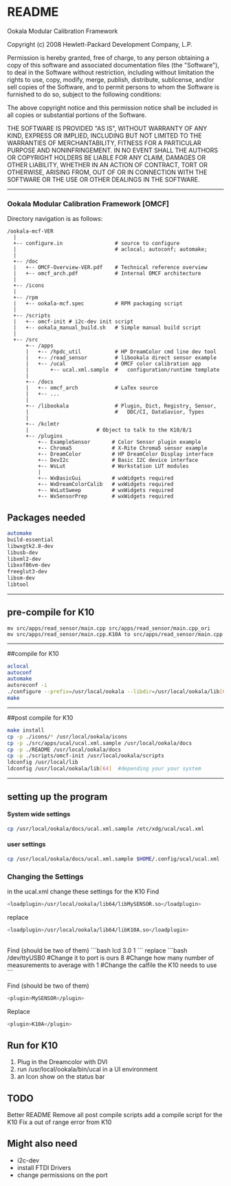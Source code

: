 README
===================

Ookala Modular Calibration Framework

Copyright (c) 2008 Hewlett-Packard Development Company, L.P.

Permission is hereby granted, free of charge, to any person obtaining
a copy of this software and associated documentation files (the "Software"),
to deal in the Software without restriction, including without limitation
the rights to use, copy, modify, merge, publish, distribute, sublicense,
and/or sell copies of the Software, and to permit persons to whom the
Software is furnished to do so, subject to the following conditions:

The above copyright notice and this permission notice shall be included
in all copies or substantial portions of the Software.

THE SOFTWARE IS PROVIDED "AS IS", WITHOUT WARRANTY OF ANY KIND, EXPRESS
OR IMPLIED, INCLUDING BUT NOT LIMITED TO THE WARRANTIES OF MERCHANTABILITY,
FITNESS FOR A PARTICULAR PURPOSE AND NONINFRINGEMENT. IN NO EVENT SHALL
THE AUTHORS OR COPYRIGHT HOLDERS BE LIABLE FOR ANY CLAIM, DAMAGES OR
OTHER LIABILITY, WHETHER IN AN ACTION OF CONTRACT, TORT OR OTHERWISE,
ARISING FROM, OUT OF OR IN CONNECTION WITH THE SOFTWARE OR THE USE OR
OTHER DEALINGS IN THE SOFTWARE.

---------------------------------------------------------------------------

### Ookala Modular Calibration Framework [OMCF]

Directory navigation is as follows:
```
/ookala-mcf-VER
  |
  +-- configure.in                 # source to configure
  |                                # aclocal; autoconf; automake;
  |
  +-- /doc
  |   +-- OMCF-Overview-VER.pdf    # Technical reference overview
  |   +-- omcf_arch.pdf            # Internal OMCF architecture
  |
  +-- /icons
  |
  +-- /rpm
  |   +-- ookala-mcf.spec          # RPM packaging script
  |
  +-- /scripts
  |   +-- omcf-init # i2c-dev init script
  |   +-- ookala_manual_build.sh   # Simple manual build script
  |
  +-- /src
      +-- /apps
      |   +-- /hpdc_util           # HP DreamColor cmd line dev tool
      |   +-- /read_sensor         # libookala direct sensor example
      |   +-- /ucal                # OMCF color calibration app
      |       +-- ucal.xml.sample  #   configuration/runtime template
      |
      +-- /docs
      |   +-- omcf_arch            # LaTex source
      |   +-- ...
      |
      +-- /libookala               # Plugin, Dict, Registry, Sensor,
      |                            #   DDC/CI, DataSavior, Types
      |
      +-- /kclmtr
      |   				     # Object to talk to the K10/8/1
      +-- /plugins
          +-- ExampleSensor       # Color Sensor plugin example
          +-- Chroma5             # X-Rite Chroma5 sensor example
          +-- DreamColor          # HP DreamColor Display interface
          +-- DevI2c              # Basic I2C device interface
          +-- WsLut               # Workstation LUT modules
          |
          +-- WxBasicGui          # wxWidgets required
          +-- WxDreamColorCalib   # wxWidgets required
          +-- WxLutSweep          # wxWidgets required
          +-- WxSensorPrep        # wxWidgets required
```
## Packages needed
```bash
automake
build-essential
libwxgtk2.8-dev
libusb-dev
libxml2-dev
libxxf86vm-dev
freeglut3-dev
libsm-dev
libtool
```

----------

## pre-compile for K10
```
mv src/apps/read_sensor/main.cpp src/apps/read_sensor/main.cpp_ori
mv src/apps/read_sensor/main.cpp.K10A to src/apps/read_sensor/main.cpp
```

----------

##compile for K10
```bash
aclocal
autoconf
automake
autoreconf -i
./configure --prefix=/usr/local/ookala --libdir=/usr/local/ookala/lib[64] --with-k10a #64 depending on your system
make
```

----------

##post compile for K10
```bash
make install
cp -p ./icons/* /usr/local/ookala/icons
cp -p ./src/apps/ucal/ucal.xml.sample /usr/local/ookala/docs
cp -p ./README /usr/local/ookala/docs
cp -p ./scripts/omcf-init /usr/local/ookala/scripts
ldconfig /usr/local/lib
ldconfig /usr/local/ookala/lib[64]  #depending your your system
```
----------

## setting up the program
#### System wide settings
```bash
cp /usr/local/ookala/docs/ucal.xml.sample /etc/xdg/ucal/ucal.xml
```

#### user settings
```bash
cp /usr/local/ookala/docs/ucal.xml.sample $HOME/.config/ucal/ucal.xml
```
### Changing the Settings
in the ucal.xml change these settings for the K10
Find
```bash
<loadplugin>/usr/local/ookala/lib64/libMySENSOR.so</loadplugin>
```
replace
```bash
<loadplugin>/usr/local/ookala/lib64/libK10A.so</loadplugin>
```
<br>
Find (should be two of them)
```bash
<dictitem type="string" name="MySENSOR::displayType">lcd</dictitem>
<dictitem type="double" name="MySENSOR::integrationTime">3.0</dictitem>
<dictitem type="int"    name="MySENSOR::calibrationIdx">1</dictitem>
```
replace
```bash
<dictitem type="string" name="K10A::port">/dev/ttyUSB0</dictitem>     #Change it to port is ours
<dictitem type="int"    name="K10A::measurements">8</dictitem>        #Change how many number of measurements to average with
<dictitem type="int"    name="K10A::caliFileID">1</dictitem>          #Change the calfile the K10 needs to use
```

Find (should be two of them)
```bash
<plugin>MySENSOR</plugin>
```
Replace
```bash
<plugin>K10A</plugin>
```

## Run for K10
1. Plug in the Dreamcolor with DVI
2. run /usr/local/ookala/bin/ucal in a UI environment
3. an Icon show on the status bar

## TODO
Better README
Remove all post compile scripts
add a compile script for the K10
Fix a out of range error from K10

## Might also need
* i2c-dev
* install FTDI Drivers
* change permissions on the port